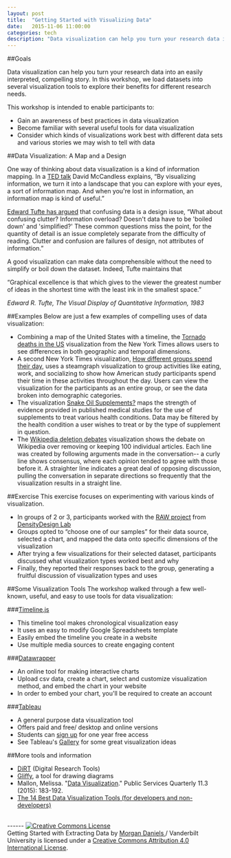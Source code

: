 ```yaml
---
layout: post
title:  "Getting Started with Visualizing Data"
date:   2015-11-06 11:00:00
categories: tech
description: "Data visualization can help you turn your research data into an easily interpreted, compelling story. In this workshop, we will load datasets into several visualization tools to explore their benefits for different research needs."
---
```


##Goals

Data visualization can help you turn your research data into an easily interpreted, compelling story. In this workshop, we load datasets into several visualization tools to explore their benefits for different research needs.  

This workshop is intended to enable participants to:

* Gain an awareness of best practices in data visualization
* Become familiar with several useful tools for data visualization
* Consider which kinds of visualizations work best with different data sets and various stories we may wish to tell with data


##Data Visualization: A Map and a Design

One way of thinking about data visualization is a kind of information mapping.  In a [TED talk](http://www.ted.com/talks/david_mccandless_the_beauty_of_data_visualization) David McCandless explains, “By visualizing information, we turn it into a landscape that you can explore with your eyes, a sort of information map. And when you're lost in information, an information map is kind of useful.”

[Edward Tufte has argued](http://www.edwardtufte.com/tufte/books_ei) that confusing data is a design issue, 
“What about confusing clutter? Information overload? Doesn't data have to be 'boiled down' and 'simplified?' These common questions miss the point, for the quantity of detail is an issue completely separate from the difficulty of reading. Clutter and confusion are failures of design, not attributes of information.”     

A good visualization can make data comprehensible without the need to simplify or boil down the dataset.  Indeed, Tufte maintains that

“Graphical excellence is that which gives to the viewer the greatest number of ideas in the shortest time with the least ink in the smallest space.”
		
*Edward R. Tufte, The Visual Display of Quantitative Information, 1983*



##Examples
Below are just a few examples of compelling uses of data visualization:

* Combining a map of the United States with a timeline, the [Tornado deaths in the US](http://www.nytimes.com/interactive/2011/04/28/us/tornado-deaths.html) visualization from the New York Times allows users to see differences in both geographic and temporal dimensions. 
* A second New York Times visualization, [How different groups spend their day](http://www.nytimes.com//interactive/2009/07/31/business/20080801-metrics-graphic.html), uses a steamgraph visualization to group activities like eating, work, and socializing to show how American study participants spend their time in these activities throughout the day.  Users can view the visualization for the participants as an entire group, or see the data broken into demographic categories.
* The visualization [Snake Oil Supplements?](http://www.informationisbeautiful.net/visualizations/snake-oil-supplements/) maps the strength of evidence provided in published medical studies for the use of supplements to treat various health conditions.  Data may be filtered by the health condition a user wishes to treat or by the type of supplement in question.
* The [Wikipedia deletion debates](http://notabilia.net/) visualization shows the debate on Wikipedia over removing or keeping 100 individual articles.  Each line was created by following arguments made in the conversation-- a curly line shows consensus, where each opinion tended to agree with those before it.  A straighter line indicates a great deal of opposing discussion, pulling the conversation in separate directions so frequently that the visualization results in a straight line. 

##Exercise
This exercise focuses on experimenting with various kinds of visualization.  

* In groups of 2 or 3, participants worked with the [RAW project](http://raw.densitydesign.org/) from [DensityDesign Lab](http://raw.densitydesign.org/)
* Groups opted to “choose one of our samples” for their data source, selected a chart, and mapped the data onto specific dimensions of the visualization
* After trying a few visualizations for their selected dataset, participants discussed what visualization types worked best and why
* Finally, they reported their responses back to the group, generating a fruitful discussion of visualization types and uses



##Some Visualization Tools
The workshop walked through a few well-known, useful, and easy to use tools for data visualization:

###[Timeline.js](http://timeline.knightlab.com/)
* This timeline tool makes chronological visualization easy
* It uses an easy to modify Google Spreadsheets template
* Easily embed the timeline you create in a website
* Use multiple media sources to create engaging content

###[Datawrapper](https://datawrapper.de/)
* An online tool for making interactive charts
* Upload csv data, create a chart, select and customize visualization method, and embed the chart in your website 
* In order to embed your chart, you'll be required to create an account

###[Tableau](http://www.tableau.com/products/cloud-bi#form)
* A general purpose data visualization tool
* Offers paid and free/ desktop and online versions
* Students can [sign up](http://www.tableau.com/academic/students) for one year free access
* See Tableau's [Gallery](https://public.tableau.com/s/gallery) for some great visualization ideas



##More tools and information

* [DiRT](http://dirtdirectory.org/) (Digital Research Tools)
* [Gliffy](www.gliffy.com), a tool for drawing diagrams
* Mallon, Melissa. "[Data Visualization](http://www.tandfonline.com/doi/abs/10.1080/15228959.2015.1060147?journalCode=wpsq20#.Vp1clporLIU)." Public Services Quarterly 11.3 (2015): 183-192.
* [The 14 Best Data Visualization Tools (for developers and non-developers) ](http://thenextweb.com/dd/2015/04/21/the-14-best-data-visualization-tools/)

<br/>
------
<a rel="license" href="http://creativecommons.org/licenses/by/4.0/"><img alt="Creative Commons License" style="border-width:0" src="https://i.creativecommons.org/l/by/4.0/88x31.png" /></a><br /><span xmlns:dct="http://purl.org/dc/terms/" href="http://purl.org/dc/dcmitype/Text" property="dct:title" rel="dct:type">Getting Started with Extracting Data</span> by <a xmlns:cc="http://creativecommons.org/ns#" href="https://github.com/MorganDaniels" property="cc:attributionName" rel="cc:attributionURL">Morgan Daniels </a> / Vanderbilt University is licensed under a <a rel="license" href="http://creativecommons.org/licenses/by/4.0/">Creative Commons Attribution 4.0 International License</a>.<br />


